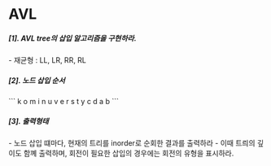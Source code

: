AVL
======

<h5>[1]. AVL tree의 삽입 알고리즘을 구현하라.</h5>
- 재균형 : LL, LR, RR, RL

<h5>[2]. 노드 삽입 순서</h5>
```
k o m i n u v e r s t y c d a b
```

<h5>[3]. 출력형태</h5>
- 노드 삽입 떄마다, 현재의 트리를 inorder로 순회한 결과를 출력하라
- 이때 트릐의 깊이도 함꼐 출력하며, 회전이 필요한 삽입의 경우에는 회전의 유형을 표시하라.
